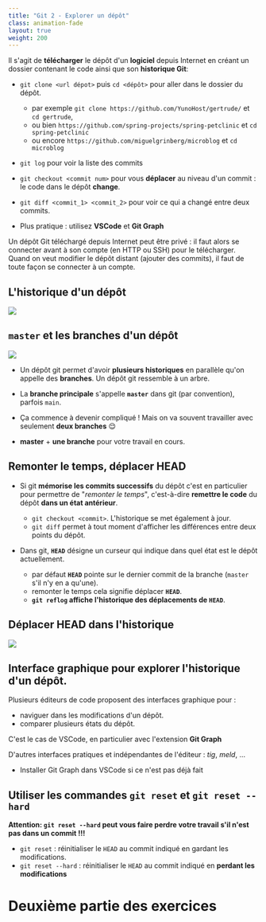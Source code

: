 ```yaml
---
title: "Git 2 - Explorer un dépôt"
class: animation-fade
layout: true
weight: 200
---
```


Il s'agit de **télécharger** le dépôt d'un **logiciel** depuis Internet en créant un dossier contenant le code ainsi que son **historique Git**:

- `git clone <url dépot>` puis `cd <dépôt>` pour aller dans le dossier du dépôt.

  - par exemple `git clone https://github.com/YunoHost/gertrude/` et `cd gertrude`,
  - ou bien `https://github.com/spring-projects/spring-petclinic` et `cd spring-petclinic`
  - ou encore `https://github.com/miguelgrinberg/microblog` et `cd microblog`

- `git log` pour voir la liste des commits
- `git checkout <commit num>` pour vous **déplacer** au niveau d'un commit : le code dans le dépôt **change**.
- `git diff <commit_1> <commit_2>` pour voir ce qui a changé entre deux commits.
- Plus pratique : utilisez **VSCode** et **Git Graph**

Un dépôt Git téléchargé depuis Internet peut être privé : il faut alors se connecter avant à son compte (en HTTP ou SSH) pour le télécharger. Quand on veut modifier le dépôt distant (ajouter des commits), il faut de toute façon se connecter à un compte.

## L'historique d'un dépôt

![](../../images/tig_history.png)

## `master` et les branches d'un dépôt

![](../../images/git_branches_2.png)

- Un dépôt git permet d'avoir **plusieurs historiques** en parallèle qu'on appelle des **branches**. Un dépôt git ressemble à un arbre.

- La **branche principale** s'appelle **`master`** dans git (par convention), parfois `main`.

- Ça commence à devenir compliqué ! Mais on va souvent travailler avec seulement **deux branches** 😌

- **master** + **une branche** pour votre travail en cours.

## Remonter le temps, déplacer HEAD

- Si git **mémorise les commits successifs** du dépôt c'est en particulier pour permettre de "_remonter le temps_", c'est-à-dire **remettre le code** du dépôt **dans un état antérieur**.
  - `git checkout <commit>`. L'historique se met également à jour.
  - `git diff` permet à tout moment d'afficher les différences entre deux points du dépôt.

- Dans git, **`HEAD`** désigne un curseur qui indique dans quel état est le dépôt actuellement.
  - par défaut **`HEAD`** pointe sur le dernier commit de la branche (`master` s'il n'y en a qu'une).
  - remonter le temps cela signifie déplacer **`HEAD`**.
  - **`git reflog` affiche l'historique des déplacements de `HEAD`**.

## Déplacer HEAD dans l'historique

![](../../images/head_point_3.jpg)

## Interface graphique pour explorer l'historique d'un dépôt.

Plusieurs éditeurs de code proposent des interfaces graphique pour :

- naviguer dans les modifications d'un dépôt.
- comparer plusieurs états du dépôt.

C'est le cas de VSCode, en particulier avec l'extension **Git Graph**

D'autres interfaces pratiques et indépendantes de l'éditeur : _tig_, _meld_, ...

- Installer Git Graph dans VSCode si ce n'est pas déjà fait

## Utiliser les commandes `git reset` et `git reset --hard`

**Attention: `git reset --hard` peut vous faire perdre votre travail s'il n'est pas dans un commit !!!**

- `git reset` : réinitialiser le `HEAD` au commit indiqué en gardant les modifications.
- `git reset --hard` : réinitialiser le `HEAD` au commit indiqué en **perdant les modifications**

# Deuxième partie des exercices
